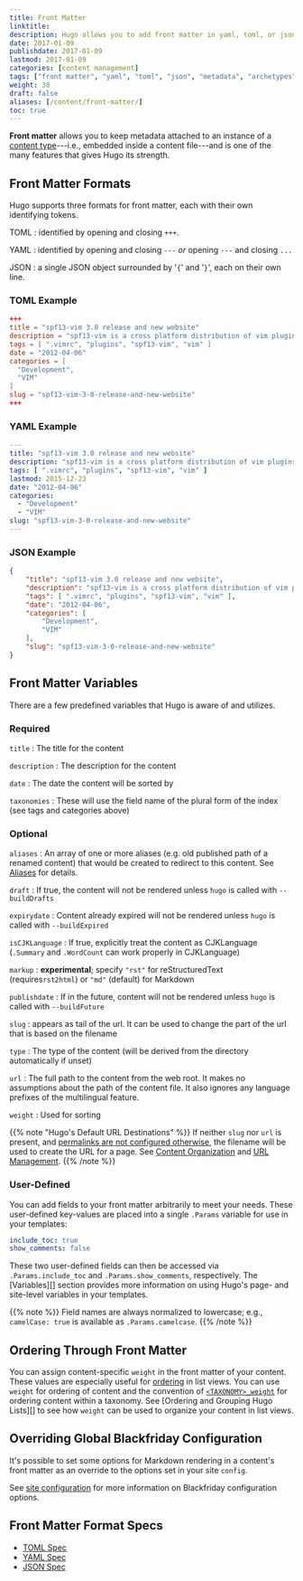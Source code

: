 ```yaml
---
title: Front Matter
linktitle:
description: Hugo allows you to add front matter in yaml, toml, or json to your content files.
date: 2017-01-09
publishdate: 2017-01-09
lastmod: 2017-01-09
categories: [content management]
tags: ["front matter", "yaml", "toml", "json", "metadata", "archetypes"]
weight: 30
draft: false
aliases: [/content/front-matter/]
toc: true
---
```


**Front matter** allows you to keep metadata attached to an instance of a [content type][]---i.e., embedded inside a content file---and is one of the many features that gives Hugo its strength.

## Front Matter Formats

Hugo supports three formats for front matter, each with their own identifying tokens.

TOML
: identified by opening and closing `+++`.

YAML
: identified by opening and closing `---` *or* opening `---` and closing `...`

JSON
: a single JSON object surrounded by '`{`' and '`}`', each on their own line.

### TOML Example

```toml
+++
title = "spf13-vim 3.0 release and new website"
description = "spf13-vim is a cross platform distribution of vim plugins and resources for Vim."
tags = [ ".vimrc", "plugins", "spf13-vim", "vim" ]
date = "2012-04-06"
categories = [
  "Development",
  "VIM"
]
slug = "spf13-vim-3-0-release-and-new-website"
+++
```

### YAML Example

```yaml
---
title: "spf13-vim 3.0 release and new website"
description: "spf13-vim is a cross platform distribution of vim plugins and resources for Vim."
tags: [ ".vimrc", "plugins", "spf13-vim", "vim" ]
lastmod: 2015-12-23
date: "2012-04-06"
categories:
  - "Development"
  - "VIM"
slug: "spf13-vim-3-0-release-and-new-website"
---
```

### JSON Example

```json
{
    "title": "spf13-vim 3.0 release and new website",
    "description": "spf13-vim is a cross platform distribution of vim plugins and resources for Vim.",
    "tags": [ ".vimrc", "plugins", "spf13-vim", "vim" ],
    "date": "2012-04-06",
    "categories": [
        "Development",
        "VIM"
    ],
    "slug": "spf13-vim-3-0-release-and-new-website"
}
```

## Front Matter Variables

There are a few predefined variables that Hugo is aware of and utilizes.

### Required

`title`
: The title for the content

`description`
: The description for the content

`date`
: The date the content will be sorted by

`taxonomies`
: These will use the field name of the plural form of the index (see tags and
categories above)

### Optional

`aliases`
: An array of one or more aliases (e.g. old published path of a renamed content) that would be created to redirect to this content. See [Aliases][] for details.

`draft`
: If true, the content will not be rendered unless `hugo` is called with `--buildDrafts`

`expirydate`
: Content already expired will not be rendered unless `hugo` is called with `--buildExpired`

`isCJKLanguage`
: If true, explicitly treat the content as CJKLanguage (`.Summary` and `.WordCount` can work properly in CJKLanguage)

`markup`
: **experimental**; specify `"rst"` for reStructuredText (requires`rst2html`) or `"md"` (default) for Markdown

`publishdate`
: If in the future, content will not be rendered unless `hugo` is called with `--buildFuture`

`slug`
: appears as tail of the url. It can be used to change the part of the url that is based on the filename

`type`
: The type of the content (will be derived from the directory automatically if unset)

`url`
: The full path to the content from the web root. It makes no assumptions about the path of the content file. It also ignores any language prefixes of
the multilingual feature.

`weight`
: Used for sorting

{{% note "Hugo's Default URL Destinations" %}}
If neither `slug` nor `url` is present, and [permalinks are not configured otherwise](/content-management/urls/#permalinks), the filename will be used to create the URL for a page. See [Content Organization](/content-management/organization) and [URL Management](/content-management/urls/).
{{% /note %}}

### User-Defined

You can add fields to your front matter arbitrarily to meet your needs. These user-defined key-values are placed into a single `.Params` variable for use in your templates:

```yaml
include_toc: true
show_comments: false
```

These two user-defined fields can then be accessed via `.Params.include_toc` and `.Params.show_comments`, respectively. The [Variables][] section provides more information on using Hugo's page- and site-level variables in your templates.

{{% note %}}
Field names are always normalized to lowercase; e.g., `camelCase: true` is available as `.Params.camelcase`.
{{% /note %}}

## Ordering Through Front Matter

You can assign content-specific `weight` in the front matter of your content. These values are especially useful for [ordering][] in list views. You can use `weight` for ordering of content and the convention of [`<TAXONOMY>_weight`][taxweight] for ordering content within a taxonomy. See [Ordering and Grouping Hugo Lists][] to see how `weight` can be used to organize your content in list views.

## Overriding Global Blackfriday Configuration

It's possible to set some options for Markdown rendering in a content's front matter as an override to the options set in your site `config`.

See [site configuration][config] for more information on Blackfriday configuration options.

## Front Matter Format Specs

* [TOML Spec][]
* [YAML Spec][]
* [JSON Spec][]

[aliases]: /content-management/urls/#aliases/
[config]: /getting-started/configuration/ "Hugo documentation for site configuration"
[contentorg]: /content-management/organization/
[content type]: /content-management/types/
[JSON Spec]: /documents/ecma-404-json-spec.pdf "Specification for JSON, JavaScript Object Notation"
[ordering]: /templates/ordering-and-grouping/ "Hugo provides multiple ways to sort and order your content in list templates"
[taxweight]: /content-management/taxonomies/
[TOML Spec]: https://github.com/toml-lang/toml "Specification for TOML, Tom's Obvious Minimal Language"
[urls]: /content-management/urls/
[YAML Spec]: http://yaml.org/spec/ "Specification for YAML, YAML Ain't Markup Language"
